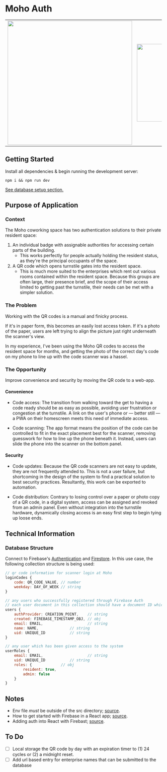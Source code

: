 # Moho Auth
<table>
	<tr>
	  <td><img width="400" src="https://user-images.githubusercontent.com/12516538/187898620-2e9d7d2f-53d8-4797-9fac-95f300b9b10d.jpg"/></td>
	  <td><img width="250" src="https://user-images.githubusercontent.com/12516538/187910135-ecf15635-da18-4650-80cc-cc46df382a8f.png"/></td>
	  <td><img width="400" src="https://user-images.githubusercontent.com/12516538/187898609-4bcfa4e4-8021-4c66-a2eb-75259ccdf6a4.jpg"/></td>      
	</tr>
</table>

## Getting Started

Install all dependencies & begin running the development server:

```
npm i && npm run dev
```
<a href="#database-structure">See database setup section.</a>

## Purpose of Application

### Context

The Moho coworking space has two authentication solutions to their private resident space:

1. An individual badge with assignable authorities for accessing certain parts of the building.
   - This works perfectly for people actually holding the resident status, as they're the principal occupants of the space.
2. A QR code which opens turnstile gates into the resident space.
   - This is much more suited to the enterprises which rent out various rooms contained within the resident space. Because this groups are often large, their presence brief, and the scope of their access limited to getting past the turnstile, their needs can be met with a simpler solution.
   
### The Problem

Working with the QR codes is a manual and finicky process.

If it's in paper form, this becomes an easily lost access token. If it's a photo of the paper, users are left trying to align the picture just right underneath the scanner's view.

In my experience, I've been using the Moho QR codes to access the resident space for months, and getting the photo of the correct day's code on my phone to line up with the code scanner was a hassel.

### The Opportunity

Improve convenience and security by moving the QR code to a web-app.

#### Convenience

* Code access: The transition from walking toward the get to having a code ready should be as easy as possible, avoiding user frustration or congestion at the turnstile. A link on the user's phone or — better still — a PWA on their homescreen meets this need of immediate access.

* Code scanning: The app format means the position of the code can be controlled to fit in the exact placement best for the scanner, removing guesswork for how to line up the phone beneath it. Instead, users can slide the phone into the scanner on the bottom panel.

#### Security

* Code updates: Because the QR code scanners are not easy to update, they are not frequently attended to. This is not a user failure, but shortcoming in the design of the system to find a practical solution to best security practices. Resultantly, this work can be exported to automation.

* Code distribution: Contrary to losing control over a paper or photo copy of a QR code, in a digital system, access can be assigned and revoked from an admin panel. Even without integration into the turnstile hardware, dynamically closing access is an easy first step to begin tying up loose ends.

## Technical Information

### Database Structure

Connect to Firebase's [Authentication](https://firebase.google.com/docs/auth) and [Firestore](https://firebase.google.com/docs/firestore). In this use case, the following collection structure is being used:

```js
// qr code information for scanner login at Moho
loginCodes {
    code: QR_CODE_VALUE, // number
    weekday: DAY_OF_WEEK // string
}

// any users who successfully registered through Firebase Auth
// each user document in this collection should have a document ID which is identical to the user's UID
users {
	authProvider: CREATION_POINT,	 // string
	created: FIREBASE_TIMESTAMP_OBJ, // obj
	email: EMAIL,                    // string
	name: NAME, 			 // string
	uid: UNIQUE_ID 			 // string
}

// any user which has been given access to the system
userRoles {
	email: EMAIL,                    // string
	uid: UNIQUE_ID 			 // string
	roles: {			 // obj
	    resident: true,
	    admin: false
	}
}
```

## Notes

- Env file _must_ be outside of the src directory; [source](https://stackoverflow.com/a/72453980/5395435).
- How to get started with Firebase in a React app; [source](https://blog.logrocket.com/build-crud-application-react-firebase-web-sdk-v9/).
- Adding auth into React with Firebast; [source](https://enlear.academy/how-to-implement-firebase-authentication-with-react-ff6f75746399).

## To Do

- [ ] Local storage the QR code by day with an expiration timer to (1) 24 cycles or (2) a midnight reset.
- [ ] Add url based entry for enterprise names that can be submitted to the database
